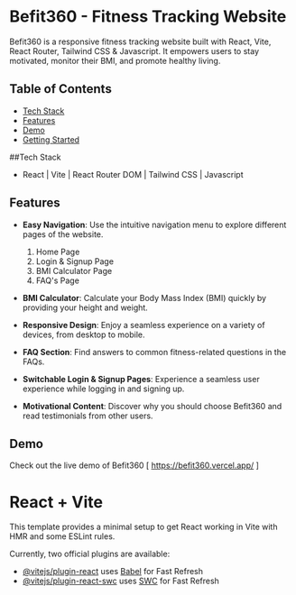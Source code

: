 # Befit360 - Fitness Tracking Website

Befit360 is a responsive fitness tracking website built with React, Vite, React Router, Tailwind CSS & Javascript. It empowers users to stay motivated, monitor their BMI, and promote healthy living.

## Table of Contents

- [Tech Stack](#tech-stack)
- [Features](#features)
- [Demo](#demo)
- [Getting Started](#getting-started)

##Tech Stack

- React | Vite | React Router DOM | Tailwind CSS | Javascript

## Features

- **Easy Navigation**: Use the intuitive navigation menu to explore different pages of the website. 
     1. Home Page
     2. Login & Signup Page
     3. BMI Calculator Page 
     4. FAQ's Page

- **BMI Calculator**: Calculate your Body Mass Index (BMI) quickly by providing your height and weight.

- **Responsive Design**: Enjoy a seamless experience on a variety of devices, from desktop to mobile.

- **FAQ Section**: Find answers to common fitness-related questions in the FAQs.

- **Switchable Login & Signup Pages**: Experience a seamless user experience while logging in and signing up.

- **Motivational Content**: Discover why you should choose Befit360 and read testimonials from other users.


## Demo

Check out the live demo of Befit360 [ https://befit360.vercel.app/ ]


# React + Vite

This template provides a minimal setup to get React working in Vite with HMR and some ESLint rules.

Currently, two official plugins are available:

- [@vitejs/plugin-react](https://github.com/vitejs/vite-plugin-react/blob/main/packages/plugin-react/README.md) uses [Babel](https://babeljs.io/) for Fast Refresh
- [@vitejs/plugin-react-swc](https://github.com/vitejs/vite-plugin-react-swc) uses [SWC](https://swc.rs/) for Fast Refresh
